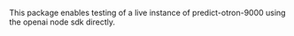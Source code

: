 This package enables testing of a live instance of predict-otron-9000 using the openai node sdk directly.